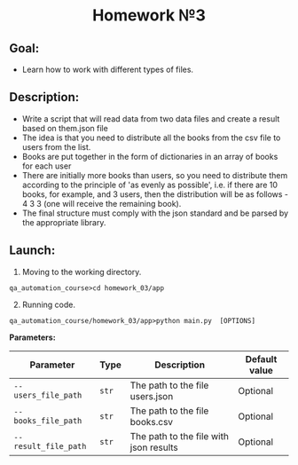 <h1 align="center">Homework №3</h1>

## Goal:
- Learn how to work with different types of files.

## Description:
- Write a script that will read data from two data files and create a result based on them.json file 
- The idea is that you need to distribute all the books from the csv file to users from the list.
 - Books are put together in the form of dictionaries in an array of books for each user
 - There are initially more books than users, so you need to distribute them according to the principle of 'as evenly as possible', i.e. if there are 10 books, for example, and 3 users, then the distribution will be as follows - 4 3 3 (one will receive the remaining book).
- The final structure must comply with the json standard and be parsed by the appropriate library.

## Launch:

1. Moving to the working directory.
```shell script
qa_automation_course>cd homework_03/app
```

2. Running code.
```shell script
qa_automation_course/homework_03/app>python main.py  [OPTIONS]
```

**Parameters:**

| Parameter | Type  | Description | Default value |
| --------- |-------|-----------| ------------- |
| `--users_file_path` | `str` | The path to the file users.json | Optional |
| `--books_file_path` | `str` | The path to the file books.csv | Optional |
| `--result_file_path` | `str` | The path to the file with json results | Optional |